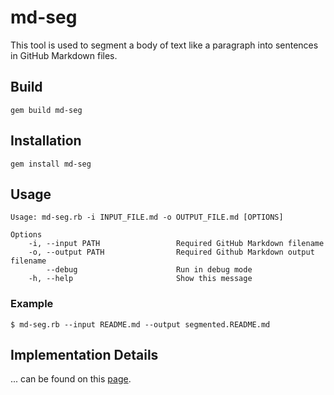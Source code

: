 # md-seg

This tool is used to segment a body of text like a paragraph into sentences in GitHub Markdown files.

## Build

```
gem build md-seg
```

## Installation

```
gem install md-seg
```

## Usage

```
Usage: md-seg.rb -i INPUT_FILE.md -o OUTPUT_FILE.md [OPTIONS]

Options
    -i, --input PATH                 Required GitHub Markdown filename
    -o, --output PATH                Required Github Markdown output filename
        --debug                      Run in debug mode
    -h, --help                       Show this message
```

### Example

```
$ md-seg.rb --input README.md --output segmented.README.md
```

## Implementation Details

... can be found on this [page](https://ehom.github.io/md-seg/docs).
